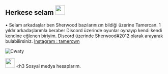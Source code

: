 ## Herkese selam <img src="https://cdn.discordapp.com/emojis/840877248331382836.gif?v=1" width="30px">

• Selam arkadaşlar ben Sherwood bazılarınızın bildiği üzerine Tamercan. 1 yıldır arkadaşlarımla beraber Discord üzerinde oyunlar oynayıp kendi kendi kendine eğlenen biriyim. Discord üzerinde Sherwood#2012 olarak arayarak bulabilirsiniz. [Instagram : tamercwn](https://www.instagram.com/tamercwn/)


<img src="https://komarev.com/ghpvc/?username=Cwaty&label=Ziyaretçi%20Sayısı&color=3bb94e" alt="Cwaty" />



<img src="https://cdn.discordapp.com/emojis/815293799961722950.gif?v=1" width="30px"> <h3 Sosyal medya hesaplarım.</h3>

